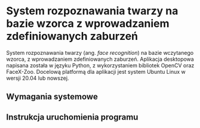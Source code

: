 # System rozpoznawania twarzy na bazie wzorca z wprowadzaniem zdefiniowanych zaburzeń

System rozpoznawania twarzy (ang. _face recognition_) na bazie wczytanego wzorca, z wprowadzaniem zdefiniowanych zaburzeń. 
Aplikacja desktopowa napisana została w języku Python, z wykorzystaniem bibliotek OpenCV oraz FaceX-Zoo. Docelową platformą
dla aplikacji jest system Ubuntu Linux w wersji 20.04 lub nowszej.

## Wymagania systemowe



## Instrukcja uruchomienia programu


